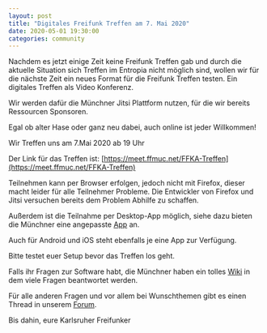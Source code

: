 ```yaml
---
layout: post
title: "Digitales Freifunk Treffen am 7. Mai 2020"
date: 2020-05-01 19:30:00
categories: community
---
```


Nachdem es jetzt einige Zeit keine Freifunk Treffen gab und durch die aktuelle Situation sich Treffen im Entropia nicht möglich sind, wollen wir für die nächste Zeit ein neues Format für die Freifunk Treffen testen. Ein digitales Treffen als Video Konferenz.

Wir werden dafür die Münchner Jitsi Plattform nutzen, für die wir bereits Ressourcen Sponsoren.

Egal ob alter Hase oder ganz neu dabei, auch online ist jeder Willkommen!

<!--*-->
Wir Treffen uns am 7.Mai 2020 ab 19 Uhr

Der Link für das Treffen ist: [https://meet.ffmuc.net/FFKA-Treffen](https://meet.ffmuc.net/FFKA-Treffen)

Teilnehmen kann per Browser erfolgen, jedoch nicht mit Firefox, dieser macht leider für alle Teilnehmer Probleme. Die Entwickler von Firefox und Jitsi versuchen bereits dem Problem Abhilfe zu schaffen.

Außerdem ist die Teilnahme per Desktop-App möglich, siehe dazu bieten die Münchner eine angepasste [App](https://github.com/freifunkMUC/jitsi-meet-electron/releases/latest) an.

Auch für Android und iOS steht ebenfalls je eine App zur Verfügung.

Bitte testet euer Setup bevor das Treffen los geht.

Falls ihr Fragen zur Software habt, die Münchner haben ein tolles [Wiki](https://ffmuc.net/wiki/doku.php?id=knb:meet) in dem viele Fragen beantwortet werden.

Für alle anderen Fragen und vor allem bei Wunschthemen gibt es einen Thread in unserem [Forum](https://forum.ortenau.freifunk.net/t/digitales-freifunk-treffen-am-7-mai-2020/571).

Bis dahin,
eure Karlsruher Freifunker